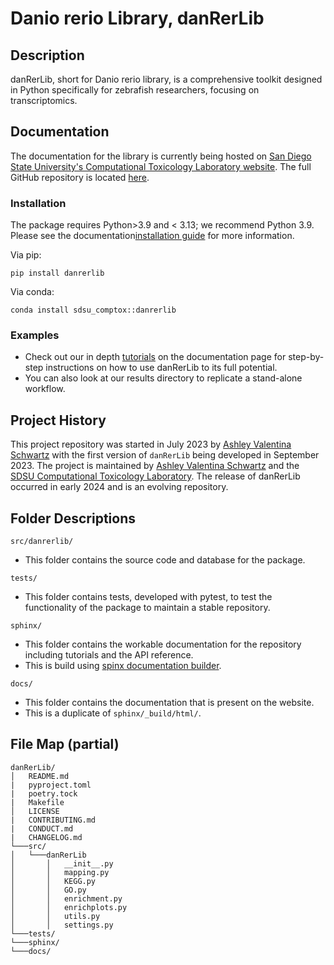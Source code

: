 # Danio rerio Library, danRerLib

## Description

danRerLib, short for Danio rerio library, is a comprehensive toolkit designed in Python specifically for zebrafish researchers, focusing on transcriptomics. 

## Documentation

The documentation for the library is currently being hosted on [San Diego State University's Computational Toxicology Laboratory website](https://sdsucomptox.github.io/danrerlib/index.html). The full GitHub repository is located [here](https://github.com/sdsucomptox/danrerlib).

### Installation

The package requires Python>3.9 and < 3.13; we recommend Python 3.9. Please see the documentation[installation guide](https://sdsucomptox.github.io/danrerlib/userguide/installation.html) for more information.

Via pip:
~~~~
pip install danrerlib
~~~~

Via conda:
~~~~
conda install sdsu_comptox::danrerlib
~~~~

### Examples

- Check out our in depth [tutorials](https://sdsucomptox.github.io/danrerlib/tutorials) on the documentation page for step-by-step instructions on how to use danRerLib to its full potential. 
- You can also look at our results directory to replicate a stand-alone workflow. 

## Project History

This project repository was started in July 2023 by [Ashley Valentina Schwartz](https://github.com/ashleyvsch) with the first version of `danRerLib` being developed in September 2023. The project is maintained by [Ashley Valentina Schwartz](https://github.com/ashleyvsch) and the [SDSU Computational Toxicology Laboratory](https://github.com/sdsucomptox). The release of danRerLib occurred in early 2024 and is an evolving repository. 

## Folder Descriptions

<!-- `results/`
- This folder contains a reproducible workflow for the package that replicates the published findings in the associated publication.  -->

`src/danrerlib/`
- This folder contains the source code and database for the package.

`tests/`
- This folder contains tests, developed with pytest, to test the functionality of the package to maintain a stable repository.

`sphinx/`
- This folder contains the workable documentation for the repository including tutorials and the API reference.
- This is build using [spinx documentation builder](https://www.sphinx-doc.org/en/master/).

`docs/`
- This folder contains the documentation that is present on the website.
- This is a duplicate of `sphinx/_build/html/`.

## File Map (partial)

```
danRerLib/
│   README.md
|   pyproject.toml
|   poetry.tock
|   Makefile
│   LICENSE
|   CONTRIBUTING.md
|   CONDUCT.md
|   CHANGELOG.md
└───src/
│   └───danRerLib
│       │   __init__.py
│       │   mapping.py
│       │   KEGG.py
│       │   GO.py
│       │   enrichment.py
│       │   enrichplots.py
│       │   utils.py
│       │   settings.py
└───tests/
└───sphinx/
└───docs/

```